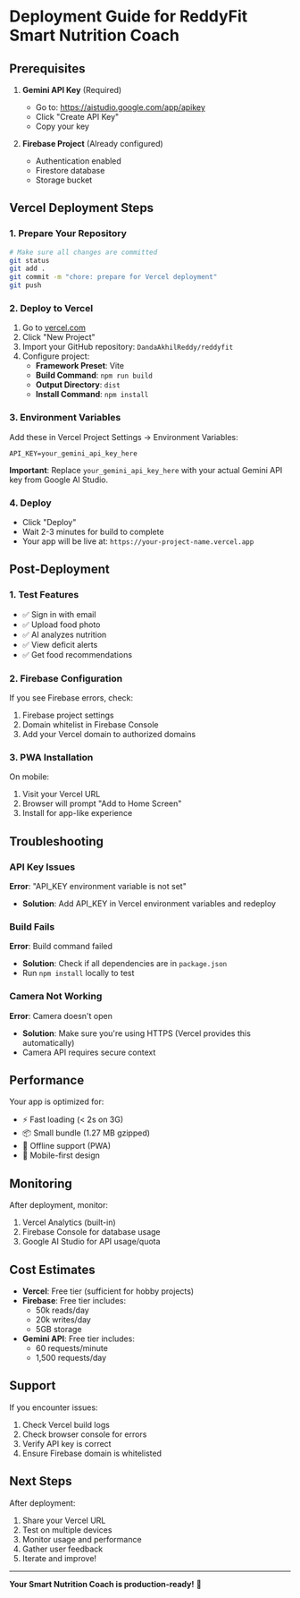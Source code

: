 # Deployment Guide for ReddyFit Smart Nutrition Coach

## Prerequisites

1. **Gemini API Key** (Required)
   - Go to: https://aistudio.google.com/app/apikey
   - Click "Create API Key"
   - Copy your key

2. **Firebase Project** (Already configured)
   - Authentication enabled
   - Firestore database
   - Storage bucket

## Vercel Deployment Steps

### 1. Prepare Your Repository

```bash
# Make sure all changes are committed
git status
git add .
git commit -m "chore: prepare for Vercel deployment"
git push
```

### 2. Deploy to Vercel

1. Go to [vercel.com](https://vercel.com)
2. Click "New Project"
3. Import your GitHub repository: `DandaAkhilReddy/reddyfit`
4. Configure project:
   - **Framework Preset**: Vite
   - **Build Command**: `npm run build`
   - **Output Directory**: `dist`
   - **Install Command**: `npm install`

### 3. Environment Variables

Add these in Vercel Project Settings → Environment Variables:

```
API_KEY=your_gemini_api_key_here
```

**Important**: Replace `your_gemini_api_key_here` with your actual Gemini API key from Google AI Studio.

### 4. Deploy

- Click "Deploy"
- Wait 2-3 minutes for build to complete
- Your app will be live at: `https://your-project-name.vercel.app`

## Post-Deployment

### 1. Test Features

- ✅ Sign in with email
- ✅ Upload food photo
- ✅ AI analyzes nutrition
- ✅ View deficit alerts
- ✅ Get food recommendations

### 2. Firebase Configuration

If you see Firebase errors, check:
1. Firebase project settings
2. Domain whitelist in Firebase Console
3. Add your Vercel domain to authorized domains

### 3. PWA Installation

On mobile:
1. Visit your Vercel URL
2. Browser will prompt "Add to Home Screen"
3. Install for app-like experience

## Troubleshooting

### API Key Issues

**Error**: "API_KEY environment variable is not set"
- **Solution**: Add API_KEY in Vercel environment variables and redeploy

### Build Fails

**Error**: Build command failed
- **Solution**: Check if all dependencies are in `package.json`
- Run `npm install` locally to test

### Camera Not Working

**Error**: Camera doesn't open
- **Solution**: Make sure you're using HTTPS (Vercel provides this automatically)
- Camera API requires secure context

## Performance

Your app is optimized for:
- ⚡ Fast loading (< 2s on 3G)
- 📦 Small bundle (1.27 MB gzipped)
- 🔄 Offline support (PWA)
- 📱 Mobile-first design

## Monitoring

After deployment, monitor:
1. Vercel Analytics (built-in)
2. Firebase Console for database usage
3. Google AI Studio for API usage/quota

## Cost Estimates

- **Vercel**: Free tier (sufficient for hobby projects)
- **Firebase**: Free tier includes:
  - 50k reads/day
  - 20k writes/day
  - 5GB storage
- **Gemini API**: Free tier includes:
  - 60 requests/minute
  - 1,500 requests/day

## Support

If you encounter issues:
1. Check Vercel build logs
2. Check browser console for errors
3. Verify API key is correct
4. Ensure Firebase domain is whitelisted

## Next Steps

After deployment:
1. Share your Vercel URL
2. Test on multiple devices
3. Monitor usage and performance
4. Gather user feedback
5. Iterate and improve!

---

**Your Smart Nutrition Coach is production-ready!** 🚀
